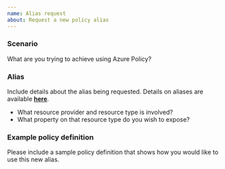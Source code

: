```yaml
---
name: Alias request
about: Request a new policy alias
---
```

<!--
    Thank you for contributing!

    ISSUE TITLE:
    The title must include the Resource Provider namespace, resourceType(s) and property name. 
    E.g: "Alias request: "Microsoft.Compute/storageAccounts/propertyName"

    ISSUE DESCRIPTION (this template):
    Please describe your scenario, what properties you need aliases on, and include a sample
    policy definition.
-->

### Scenario

What are you trying to achieve using Azure Policy?

### Alias

Include details about the alias being requested. Details on aliases are available [**here**](https://docs.microsoft.com/en-us/azure/governance/policy/concepts/definition-structure#aliases).
- What resource provider and resource type is involved?
- What property on that resource type do you wish to expose?

### Example policy definition

Please include a sample policy definition that shows how you would like to use this new alias.
